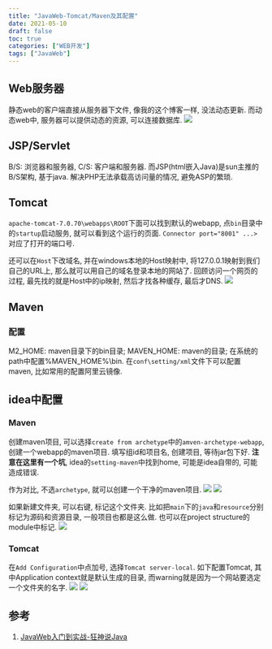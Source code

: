 ```yaml
---
title: "JavaWeb-Tomcat/Maven及其配置"
date: 2021-05-10
draft: false
toc: true
categories: ["WEB开发"]
tags: ["JavaWeb"]
---
```


## Web服务器
静态web的客户端直接从服务器下文件, 像我的这个博客一样, 没法动态更新. 而动态web中, 服务器可以提供动态的资源, 可以连接数据库. 
![](/47_1.png)

## JSP/Servlet
B/S: 浏览器和服务器, C/S: 客户端和服务器. 而JSP(html嵌入Java)是sun主推的B/S架构, 基于java. 解决PHP无法承载高访问量的情况, 避免ASP的繁琐. 

## Tomcat
`apache-tomcat-7.0.70\webapps\ROOT`下面可以找到默认的webapp, 点`bin`目录中的`startup`启动服务, 就可以看到这个运行的页面. `Connector port="8001" ...>`对应了打开的端口号. 

还可以在`Host`下改域名, 并在windows本地的Host映射中, 将127.0.0.1映射到我们自己的URL上, 那么就可以用自己的域名登录本地的网站了. 回顾访问一个网页的过程, 最先找的就是Host中的ip映射, 然后才找各种缓存, 最后才DNS. 
![](/47_2.png)

## Maven
### 配置
M2_HOME: maven目录下的bin目录; MAVEN_HOME: maven的目录; 在系统的path中配置%MAVEN_HOME%\bin. 在`conf\setting/xml`文件下可以配置maven, 比如常用的配置阿里云镜像.

## idea中配置
### Maven
创建maven项目, 可以选择`create from archetype`中的`amven-archetype-webapp`, 创建一个webapp的maven项目. 填写组id和项目名, 创建项目, 等待jar包下好. **注意在这里有一个坑**, idea的`setting-maven`中找到home, 可能是idea自带的, 可能造成错误. 

作为对比, 不选`archetype`, 就可以创建一个干净的maven项目. 
![](/47_3.png)
![](/47_4.png)

如果新建文件夹, 可以右键, 标记这个文件夹. 比如把`main`下的`java`和`resource`分别标记为源码和资源目录, 一般项目也都是这么做. 也可以在project structure的module中标记. 
![](/47_5.png)

### Tomcat
在`Add Configuration`中点加号, 选择`Tomcat server-local`. 如下配置Tomcat, 其中Application context就是默认生成的目录, 而warning就是因为一个网站要选定一个文件夹的名字. 
![](/47_6.png)
![](/47_7.png)


## 参考
1. [JavaWeb入门到实战-狂神说Java](https://www.bilibili.com/video/BV12J411M7Sj?p=1)